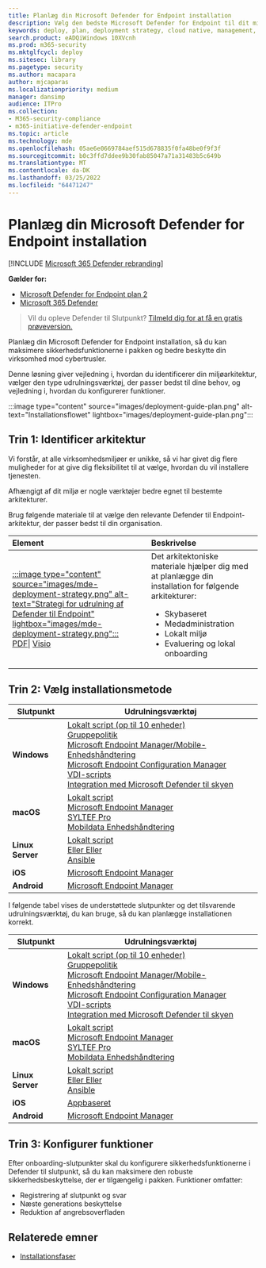 ```yaml
---
title: Planlæg din Microsoft Defender for Endpoint installation
description: Vælg den bedste Microsoft Defender for Endpoint til dit miljø
keywords: deploy, plan, deployment strategy, cloud native, management, on prem, evaluation, onboarding, local, group policy, gp, endpoint manager, mem
search.product: eADQiWindows 10XVcnh
ms.prod: m365-security
ms.mktglfcycl: deploy
ms.sitesec: library
ms.pagetype: security
ms.author: macapara
author: mjcaparas
ms.localizationpriority: medium
manager: dansimp
audience: ITPro
ms.collection:
- M365-security-compliance
- m365-initiative-defender-endpoint
ms.topic: article
ms.technology: mde
ms.openlocfilehash: 05ae6e0669784aef515d678835f0fa48be0f9f3f
ms.sourcegitcommit: b0c3ffd7ddee9b30fab85047a71a31483b5c649b
ms.translationtype: MT
ms.contentlocale: da-DK
ms.lasthandoff: 03/25/2022
ms.locfileid: "64471247"
---
```

# <a name="plan-your-microsoft-defender-for-endpoint-deployment"></a>Planlæg din Microsoft Defender for Endpoint installation

[!INCLUDE [Microsoft 365 Defender rebranding](../../includes/microsoft-defender.md)]

**Gælder for:**
- [Microsoft Defender for Endpoint plan 2](https://go.microsoft.com/fwlink/p/?linkid=2154037)
- [Microsoft 365 Defender](https://go.microsoft.com/fwlink/?linkid=2118804)

> Vil du opleve Defender til Slutpunkt? [Tilmeld dig for at få en gratis prøveversion.](https://signup.microsoft.com/create-account/signup?products=7f379fee-c4f9-4278-b0a1-e4c8c2fcdf7e&ru=https://aka.ms/MDEp2OpenTrial?ocid=docs-wdatp-secopsdashboard-abovefoldlink)

Planlæg din Microsoft Defender for Endpoint installation, så du kan maksimere sikkerhedsfunktionerne i pakken og bedre beskytte din virksomhed mod cybertrusler.

Denne løsning giver vejledning i, hvordan du identificerer din miljøarkitektur, vælger den type udrulningsværktøj, der passer bedst til dine behov, og vejledning i, hvordan du konfigurerer funktioner.

:::image type="content" source="images/deployment-guide-plan.png" alt-text="Installationsflowet" lightbox="images/deployment-guide-plan.png":::

## <a name="step-1-identify-architecture"></a>Trin 1: Identificer arkitektur

Vi forstår, at alle virksomhedsmiljøer er unikke, så vi har givet dig flere muligheder for at give dig fleksibilitet til at vælge, hvordan du vil installere tjenesten.

Afhængigt af dit miljø er nogle værktøjer bedre egnet til bestemte arkitekturer.

Brug følgende materiale til at vælge den relevante Defender til Endpoint-arkitektur, der passer bedst til din organisation.

| Element | Beskrivelse |
|:-----|:-----|
|[:::image type="content" source="images/mde-deployment-strategy.png" alt-text="Strategi for udrulning af Defender til Endpoint" lightbox="images/mde-deployment-strategy.png":::](https://download.microsoft.com/download/5/6/0/5609001f-b8ae-412f-89eb-643976f6b79c/mde-deployment-strategy.pdf)<br/> [PDF](https://download.microsoft.com/download/5/6/0/5609001f-b8ae-412f-89eb-643976f6b79c/mde-deployment-strategy.pdf)\| [Visio](https://download.microsoft.com/download/5/6/0/5609001f-b8ae-412f-89eb-643976f6b79c/mde-deployment-strategy.vsdx)   | Det arkitektoniske materiale hjælper dig med at planlægge din installation for følgende arkitekturer: <ul><li> Skybaseret </li><li> Medadministration </li><li> Lokalt miljø</li><li>Evaluering og lokal onboarding</li>

## <a name="step-2-select-deployment-method"></a>Trin 2: Vælg installationsmetode

| Slutpunkt     | Udrulningsværktøj                       |
|--------------|------------------------------------------|
| **Windows**  |  [Lokalt script (op til 10 enheder)](configure-endpoints-script.md) <br>  [Gruppepolitik](configure-endpoints-gp.md) <br>  [Microsoft Endpoint Manager/Mobile-Enhedshåndtering](configure-endpoints-mdm.md) <br>   [Microsoft Endpoint Configuration Manager](configure-endpoints-sccm.md) <br> [VDI-scripts](configure-endpoints-vdi.md) <br> [Integration med Microsoft Defender til skyen](configure-server-endpoints.md#integration-with-azure-defender)  |
| **macOS**    | [Lokalt script](mac-install-manually.md) <br> [Microsoft Endpoint Manager](mac-install-with-intune.md) <br> [SYLTEF Pro](mac-install-with-jamf.md) <br> [Mobildata Enhedshåndtering](mac-install-with-other-mdm.md) |
| **Linux Server** | [Lokalt script](linux-install-manually.md) <br> [Eller Eller](linux-install-with-puppet.md) <br> [Ansible](linux-install-with-ansible.md)|
| **iOS**      | [Microsoft Endpoint Manager](ios-install.md)                                |
| **Android**  | [Microsoft Endpoint Manager](android-intune.md)               | 

I følgende tabel vises de understøttede slutpunkter og det tilsvarende udrulningsværktøj, du kan bruge, så du kan planlægge installationen korrekt.

|Slutpunkt|Udrulningsværktøj|
|---|---|
|**Windows**|[Lokalt script (op til 10 enheder)](configure-endpoints-script.md) <br>  [Gruppepolitik](configure-endpoints-gp.md) <br>  [Microsoft Endpoint Manager/Mobile-Enhedshåndtering](configure-endpoints-mdm.md) <br>   [Microsoft Endpoint Configuration Manager](configure-endpoints-sccm.md) <br> [VDI-scripts](configure-endpoints-vdi.md) <br> [Integration med Microsoft Defender til skyen](configure-server-endpoints.md#integration-with-azure-defender)|
|**macOS**|[Lokalt script](mac-install-manually.md) <br> [Microsoft Endpoint Manager](mac-install-with-intune.md) <br> [SYLTEF Pro](mac-install-with-jamf.md) <br> [Mobildata Enhedshåndtering](mac-install-with-other-mdm.md)|
|**Linux Server**|[Lokalt script](linux-install-manually.md) <br> [Eller Eller](linux-install-with-puppet.md) <br> [Ansible](linux-install-with-ansible.md)|
|**iOS**|[Appbaseret](ios-install.md)|
|**Android**|[Microsoft Endpoint Manager](android-intune.md)|

## <a name="step-3-configure-capabilities"></a>Trin 3: Konfigurer funktioner

Efter onboarding-slutpunkter skal du konfigurere sikkerhedsfunktionerne i Defender til slutpunkt, så du kan maksimere den robuste sikkerhedsbeskyttelse, der er tilgængelig i pakken. Funktioner omfatter:

- Registrering af slutpunkt og svar
- Næste generations beskyttelse
- Reduktion af angrebsoverfladen

## <a name="related-topics"></a>Relaterede emner

- [Installationsfaser](deployment-phases.md)

